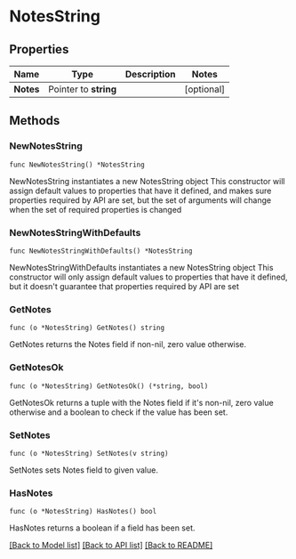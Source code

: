 # NotesString

## Properties

Name | Type | Description | Notes
------------ | ------------- | ------------- | -------------
**Notes** | Pointer to **string** |  | [optional] 

## Methods

### NewNotesString

`func NewNotesString() *NotesString`

NewNotesString instantiates a new NotesString object
This constructor will assign default values to properties that have it defined,
and makes sure properties required by API are set, but the set of arguments
will change when the set of required properties is changed

### NewNotesStringWithDefaults

`func NewNotesStringWithDefaults() *NotesString`

NewNotesStringWithDefaults instantiates a new NotesString object
This constructor will only assign default values to properties that have it defined,
but it doesn't guarantee that properties required by API are set

### GetNotes

`func (o *NotesString) GetNotes() string`

GetNotes returns the Notes field if non-nil, zero value otherwise.

### GetNotesOk

`func (o *NotesString) GetNotesOk() (*string, bool)`

GetNotesOk returns a tuple with the Notes field if it's non-nil, zero value otherwise
and a boolean to check if the value has been set.

### SetNotes

`func (o *NotesString) SetNotes(v string)`

SetNotes sets Notes field to given value.

### HasNotes

`func (o *NotesString) HasNotes() bool`

HasNotes returns a boolean if a field has been set.


[[Back to Model list]](../README.md#documentation-for-models) [[Back to API list]](../README.md#documentation-for-api-endpoints) [[Back to README]](../README.md)



